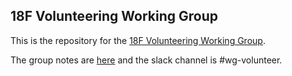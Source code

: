 ## 18F Volunteering Working Group

This is the repository for the [18F Volunteering Working
Group](https://pages.18f.gov/wg-volunteer/).

The group notes are [here](https://docs.google.com/document/d/1UnlUMCREwfYcAeJRyuMhmFruLwaJQ8v8eMtGPtKVB04/edit#) and the slack channel is #wg-volunteer.  
